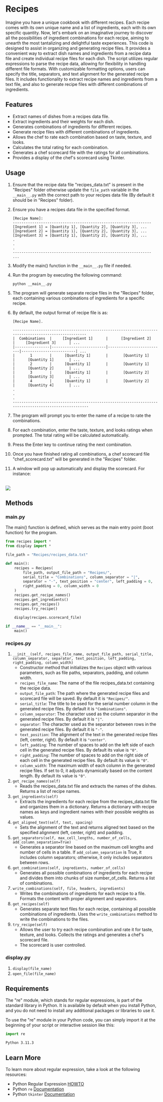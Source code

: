 # Recipes

 Imagine you have a unique cookbook with different recipes. Each recipe comes with its own unique name and a list of ingredients, each with its own specific quantity. Now, let's embark on an imaginative journey to discover all the possibilities of ingredient combinations for each recipe, aiming to unearth the most tantalizing and delightful taste experiences.
This code is designed to assist in organizing and generating recipe files. It provides a convenient way to extract dish names and ingredients from a recipe data file and create individual recipe files for each dish. The script utilizes regular expressions to parse the recipe data, allowing for flexibility in handling different file formats. With customizable formatting options, users can specify the title, separators, and text alignment for the generated recipe files. It includes functionality to extract recipe names and ingredients from a text file, and also to generate recipe files with different combinations of ingredients.


## Features

- Extract names of dishes from a recipes data file.
- Extract ingredients and their weights for each dish.
- Generates combinations of ingredients for different recipes.
- Generate recipe files with different combinations of ingredients.
- Allows the chef to rate each combination based on taste, texture, and looks.
- Calculates the total rating for each combination.
- Generates a chef scorecard file with the ratings for all combinations.
- Provides a display of the chef's scorecard using Tkinter.

## Usage

1. Ensure that the recipe data file "recipes_data.txt" is present in the "Recipes" folder otherwise update the `file_path` variable in the `__main__.py` with the correct path to your recipes data file (By default it should be in "Recipes" folder).
2. Ensure you have a recipes data file in the specified format.
   
   ```
   [Recipe Name]:
   ----------------------------------------------------------------
   [Ingredient 1] = [Quantity 1], [Quantity 2], [Quantity 3], ...
   [Ingredient 2] = [Quantity 1], [Quantity 2], [Quantity 3], ...
   [Ingredient 3] = [Quantity 1], [Quantity 2], [Quantity 3], ...
   .
   .
   .
   ----------------------------------------------------------------
   ...
   ```
4. Modify the main() function in the `__main__.py` file if needed.
5. Run the program by executing the following command:
   ```Shell
   python __main__.py
   ```
5. The program will generate separate recipe files in the "Recipes" folder, each containing various combinations of ingredients for a specific recipe.
6. By default, the output format of recipe file is as:

   ```
   [Recipe Name].
   
   -----------------------------------------------------------------------------------------------------
   |  Combinations  |     [Ingredient 1]      |      [Ingredient 2]      |     [Ingredient 3]      | ...
   |----------------|-------------------------|--------------------------|-------------------------| ...
   |       1        |      [Quantity 1]       |       [Quantity 1]       |      [Quantity 1]       | ...
   |       2        |      [Quantity 1]       |       [Quantity 1]       |      [Quantity 2]       | ...
   |       3        |      [Quantity 1]       |       [Quantity 2]       |      [Quantity 3]       | ...
   |       4        |      [Quantity 1]       |       [Quantity 2]       |      [Quantity 4]       | ...
   .
   .
   .
   ------------------------------------------------------------------------------------------------------
   ```
7. The program will prompt you to enter the name of a recipe to rate the combinations.
8. For each combination, enter the taste, texture, and looks ratings when prompted. The total rating will be calculated automatically.
9. Press the Enter key to continue rating the next combination.
10. Once you have finished rating all combinations, a chef scorecard file "chef_scorecard.txt" will be generated in the "Recipes" folder.
11. A window will pop up automatically and display the scorecard. For instance:
<br/>
<img src="https://github.com/saudzahirr/recipes/assets/76210541/5550934a-634c-42a8-a547-cd080e840e21">
<br/>
    
## Methods
### __main__.py
The main() function is defined, which serves as the main entry point (boot function) for the program.
```python
from recipes import *
from display import *

file_path = "Recipes/recipes_data.txt"

def main():
    recipes = Recipes(
        file_path, output_file_path = "Recipes/",
        serial_title = "Combinations", column_separator = "|",
        separator = "-", text_position = "center", left_padding = 0,
        right_padding = 0, column_width = 0
    )
    recipes.get_recipe_names()
    recipes.get_ingredients()
    recipes.get_recipes()
    recipes.try_recipe()
    
    display(recipes.scorecard_file)

if __name__ == "__main__":
    main()
```
### recipes.py
1. `__init__(self, recipes_file_name, output_file_path, serial_title, column_separator, separator, text_position, left_padding, right_padding, column_width)`
   - Constructor method that initializes the `Recipes` object with various parameters, such as file paths, separators, padding, and column width.
   - `recipes_file_name`: The name of the file recipes_data.txt containing the recipe data.
   - `output_file_path`: The path where the generated recipe files and scorecard file will be saved. By default it is `"Recipes/"`.
   - `serial_title`: The title to be used for the serial number column in the generated recipe files. By default it is `"Combinations"`.
   - `column_separator`: The character used as the column separator in the generated recipe files. By default it is `"|"`.
   - `separator`: The character used as the separator between rows in the generated recipe files. By default it is `"-"`.
   - `text_position`: The alignment of the text in the generated recipe files (left, center, right). By default it is `"center"`.
   - `left_padding`: The number of spaces to add on the left side of each cell in the generated recipe files. By default its value is `"0"`.
   - `right_padding`: The number of spaces to add on the right side of each cell in the generated recipe files. By default its value is `"0"`.
   - `column_width`: The maximum width of each column in the generated recipe files. If set to 0, it adjusts dynamically based on the content length. By default its value is `"0"`.
2. `get_recipe_names(self)`
   - Reads the recipes_data.txt file and extracts the names of the dishes. Returns a list of recipe names.
4. `get_ingredients(self)`
   - Extracts the ingredients for each recipe from the recipes_data.txt file and organizes them in a dictionary. Returns a dictionary with recipe names as keys and ingredient names with their possible weights as values.
5. `get_aligned_text(self, text, spacing)`
   - Sets the alignment of the text and returns aligned text based on the specified alignment (left, center, right) and padding.
6. `get_separators(self, max_cell_lengths, number_of_cells, add_column_separation=True)`
   - Generates a separator line based on the maximum cell lengths and number of cells in a table. If `add_column_separation` is True, it includes column separators; otherwise, it only includes separators between rows.
7. `get_combinations(self, ingredients, number_of_cells)`
   - Generates all possible combinations of ingredients for each recipe and divides them into chunks of size number_of_cells. Returns a list of combinations.
8. `write_combinations(self, file, headers, ingredients)`
    - Writes the combinations of ingredients for each recipe to a file. Formats the content with proper alignment and separators.
9. `get_recipes(self)`
    - Generates separate text files for each recipe, containing all possible combinations of ingredients. Uses the `write_combinations` method to write the combinations to the files.
10. `try_recipe(self)`
    - Allows the user to try each recipe combination and rate it for taste, texture, and looks. Collects the ratings and generates a chef's scorecard file.
    - The scorecard is user controlled.
    
### display.py
1. `display(file_name)`
2. `open_file(file_name)`

## Requirements
The "re" module, which stands for regular expressions, is part of the standard library in Python. It is available by default when you install Python, and you do not need to install any additional packages or libraries to use it.

To use the "re" module in your Python code, you can simply import it at the beginning of your script or interactive session like this:
```python
import re
```
`Python 3.11.3`

## Learn More
To learn more about regular expression, take a look at the following resources:
- Python Regular Expression [HOWTO](https://docs.python.org/3/howto/regex.html)
- Python `re` [Documentation](https://docs.python.org/3/library/re.html)
- Python `tkinter` [Documentation](https://docs.python.org/3/library/tkinter.html)
